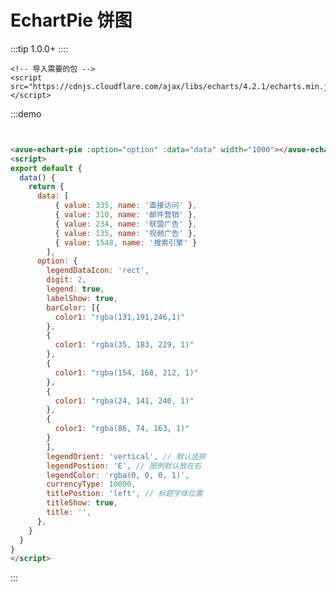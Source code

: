 

# EchartPie 饼图
:::tip
 1.0.0+
::::

```
<!-- 导入需要的包 -->  
<script src="https://cdnjs.cloudflare.com/ajax/libs/echarts/4.2.1/echarts.min.js"></script>
```

:::demo 
```html


<avue-echart-pie :option="option" :data="data" width="1000"></avue-echart-pie>
<script>
export default {
  data() {
    return {
      data: [
          { value: 335, name: '直接访问' },
          { value: 310, name: '邮件营销' },
          { value: 234, name: '联盟广告' },
          { value: 135, name: '视频广告' },
          { value: 1548, name: '搜索引擎' }
        ],
      option: {
        legendDataIcon: 'rect',
        digit: 2,
        legend: true,
        labelShow: true,
        barColor: [{
          color1: "rgba(131,191,246,1)"
        },
        {
          color1: "rgba(35, 183, 229, 1)"
        },
        {
          color1: "rgba(154, 168, 212, 1)"
        },
        {
          color1: "rgba(24, 141, 240, 1)"
        },
        {
          color1: "rgba(86, 74, 163, 1)"
        }
        ],
        legendOrient: 'vertical', // 默认竖排
        legendPostion: 'E', // 图例默认放在右
        legendColor: 'rgba(0, 0, 0, 1)',
        currencyType: 10000,
        titlePostion: 'left', // 标题字体位置
        titleShow: true,
        title: '',
      },
    }
  }
}
</script>

```
:::

<script>
export default {
  data() {
    return {
      data: [
          { value: 335, name: '直接访问' },
          { value: 310, name: '邮件营销' },
          { value: 234, name: '联盟广告' },
          { value: 135, name: '视频广告' },
          { value: 1548, name: '搜索引擎' }
        ],
      option: {
        legendDataIcon: 'rect',
        digit: 2,
        legend: true,
        labelShow: true,
        barColor: [{
          color1: "rgba(131,191,246,1)"
        },
        {
          color1: "rgba(35, 183, 229, 1)"
        },
        {
          color1: "rgba(154, 168, 212, 1)"
        },
        {
          color1: "rgba(24, 141, 240, 1)"
        },
        {
          color1: "rgba(86, 74, 163, 1)"
        }
        ],
        legendOrient: 'vertical', // 默认竖排
        legendPostion: 'E', // 图例默认放在右
        legendColor: 'rgba(0, 0, 0, 1)',
        currencyType: 10000,
        titlePostion: 'left', // 标题字体位置
        titleShow: true,
        title: '',
      },
    }
  }
}
</script>




